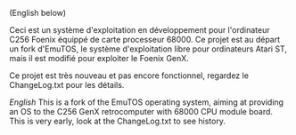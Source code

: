 (English below)

Ceci est un système d'exploitation en développement pour l'ordinateur C256 Foenix équippé de carte processeur 68000.
Ce projet est au départ un fork d'EmuTOS, le système d'exploitation libre pour ordinateurs Atari ST, mais il est modifié pour exploiter le Foenix GenX.

Ce projet est très nouveau et pas encore fonctionnel, regardez le ChangeLog.txt pour les détails.

*English*
This is a fork of the EmuTOS operating system, aiming at providing an OS to the C256 GenX retrocomputer with 68000 CPU module board.
This is very early, look at the ChangeLog.txt to see history.
